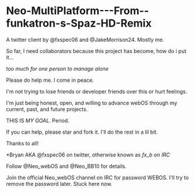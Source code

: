 Neo-MultiPlatform---From--funkatron-s-Spaz-HD-Remix
===================================================

A twitter client by @fxspec06 and @JakeMorrison24. Mostly me.


So far, I need collaborators because this project has become, how do i put it...


*too much for one person to manage alone*

Please do help me. I come in peace.

I'm not trying to lose friends or developer friends over this or hurt feelings. 

I'm just being honest, open, and willing to advance webOS through my current, past, and future projects.

THIS IS *MY GOAL*. Period.

If you can help, please star and fork it. I'll do the  rest in a lil bit.


Thanks to all!

*Bryan AKA @fxspec06 on twitter, otherwise known as *fx_b* *on IRC*

Follow @Neo_webOS and @Neo_BB10 for details.

Join the official Neo_webOS channel on IRC for password WEBOS. I'll try to remove the password later. Stuck here now.
